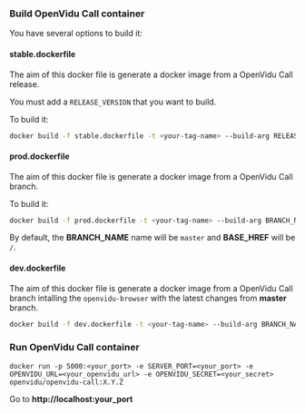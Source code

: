 ### Build OpenVidu Call container

You have several options to build it:

####  stable.dockerfile

The aim of this docker file is generate a docker image from a OpenVidu Call release.

You must add a `RELEASE_VERSION` that you want to build.

To build it:

```bash
docker build -f stable.dockerfile -t <your-tag-name> --build-arg RELEASE_VERSION=<your-release-version> .
```

####  prod.dockerfile

The aim of this docker file is generate a docker image from a OpenVidu Call branch.

To build it:

```bash
docker build -f prod.dockerfile -t <your-tag-name> --build-arg BRANCH_NAME=<branch-name> --build-arg BASE_HREF=<your-base-href>.
```

By default, the **BRANCH_NAME** name will be `master` and **BASE_HREF** will be `/`.


####  dev.dockerfile

The aim of this docker file is generate a docker image from a OpenVidu Call branch intalling the `openvidu-browser` with the latest changes from **master** branch.


```bash
docker build -f dev.dockerfile -t <your-tag-name> --build-arg BRANCH_NAME=<branch-name> --build-arg BASE_HREF=<your-base-href>.
```
### Run OpenVidu Call container


```
docker run -p 5000:<your_port> -e SERVER_PORT=<your_port> -e OPENVIDU_URL=<your_openvidu_url> -e OPENVIDU_SECRET=<your_secret> openvidu/openvidu-call:X.Y.Z
```

Go to **http://localhost:your_port**